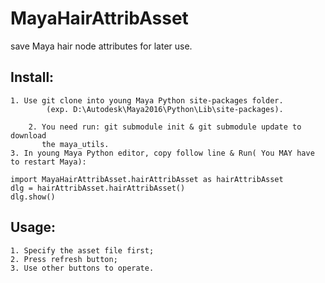 # MayaHairAttribAsset
save Maya hair node attributes for later use.

## Install:
	1. Use git clone into young Maya Python site-packages folder.
            (exp. D:\Autodesk\Maya2016\Python\Lib\site-packages).

        2. You need run: git submodule init & git submodule update to download
           the maya_utils.
	3. In young Maya Python editor, copy follow line & Run( You MAY have to restart Maya):
	
	import MayaHairAttribAsset.hairAttribAsset as hairAttribAsset
	dlg = hairAttribAsset.hairAttribAsset()
	dlg.show()

## Usage:
	1. Specify the asset file first;
	2. Press refresh button;
	3. Use other buttons to operate.
